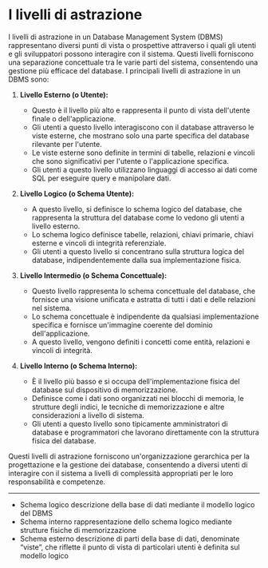 # I livelli di astrazione

I livelli di astrazione in un Database Management System (DBMS) rappresentano diversi punti di vista o prospettive attraverso i quali gli utenti e gli sviluppatori possono interagire con il sistema. Questi livelli forniscono una separazione concettuale tra le varie parti del sistema, consentendo una gestione più efficace del database. I principali livelli di astrazione in un DBMS sono:

1. **Livello Esterno (o Utente):**
   - Questo è il livello più alto e rappresenta il punto di vista dell'utente finale o dell'applicazione.
   - Gli utenti a questo livello interagiscono con il database attraverso le viste esterne, che mostrano solo una parte specifica del database rilevante per l'utente.
   - Le viste esterne sono definite in termini di tabelle, relazioni e vincoli che sono significativi per l'utente o l'applicazione specifica.
   - Gli utenti a questo livello utilizzano linguaggi di accesso ai dati come SQL per eseguire query e manipolare dati.

2. **Livello Logico (o Schema Utente):**
   - A questo livello, si definisce lo schema logico del database, che rappresenta la struttura del database come lo vedono gli utenti a livello esterno.
   - Lo schema logico definisce tabelle, relazioni, chiavi primarie, chiavi esterne e vincoli di integrità referenziale.
   - Gli utenti a questo livello si concentrano sulla struttura logica del database, indipendentemente dalla sua implementazione fisica.

3. **Livello Intermedio (o Schema Concettuale):**
   - Questo livello rappresenta lo schema concettuale del database, che fornisce una visione unificata e astratta di tutti i dati e delle relazioni nel sistema.
   - Lo schema concettuale è indipendente da qualsiasi implementazione specifica e fornisce un'immagine coerente del dominio dell'applicazione.
   - A questo livello, vengono definiti i concetti come entità, relazioni e vincoli di integrità.

4. **Livello Interno (o Schema Interno):**
   - È il livello più basso e si occupa dell'implementazione fisica del database sul dispositivo di memorizzazione.
   - Definisce come i dati sono organizzati nei blocchi di memoria, le strutture degli indici, le tecniche di memorizzazione e altre considerazioni a livello di sistema.
   - Gli utenti a questo livello sono tipicamente amministratori di database e programmatori che lavorano direttamente con la struttura fisica del database.

Questi livelli di astrazione forniscono un'organizzazione gerarchica per la progettazione e la gestione dei database, consentendo a diversi utenti di interagire con il sistema a livelli di complessità appropriati per le loro responsabilità e competenze.

---

- Schema logico
    descrizione della base di dati mediante il modello
    logico del DBMS
- Schema interno
    rappresentazione dello schema logico mediante
    strutture fisiche di memorizzazione
- Schema esterno
    descrizione di parti della base di dati, denominate
    “viste”, che riflette il punto di vista di particolari
    utenti è definita sul modello logico
